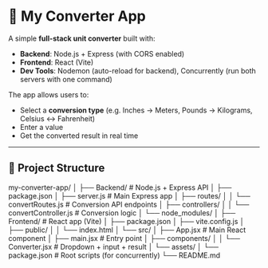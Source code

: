 # 🧮 My Converter App

A simple **full-stack unit converter** built with:

- **Backend**: Node.js + Express (with CORS enabled)
- **Frontend**: React (Vite)
- **Dev Tools**: Nodemon (auto-reload for backend), Concurrently (run both servers with one command)

The app allows users to:
- Select a **conversion type** (e.g. Inches → Meters, Pounds → Kilograms, Celsius ↔ Fahrenheit)
- Enter a value
- Get the converted result in real time

---

## 📂 Project Structure

my-converter-app/
│
├── Backend/ # Node.js + Express API
│ ├── package.json
│ ├── server.js # Main Express app
│ ├── routes/
│ │ └── convertRoutes.js # Conversion API endpoints
│ ├── controllers/
│ │ └── convertController.js # Conversion logic
│ └── node_modules/
│
├── Frontend/ # React app (Vite)
│ ├── package.json
│ ├── vite.config.js
│ ├── public/
│ │ └── index.html
│ └── src/
│ ├── App.jsx # Main React component
│ ├── main.jsx # Entry point
│ ├── components/
│ │ └── Converter.jsx # Dropdown + input + result
│ └── assets/
│
└── package.json # Root scripts (for concurrently)
└── README.md